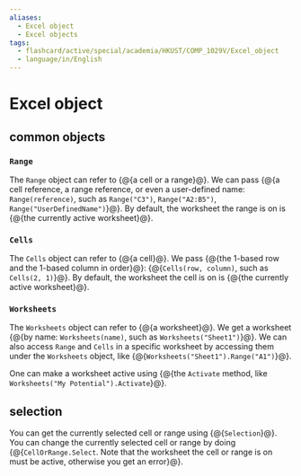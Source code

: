 ```yaml
---
aliases:
  - Excel object
  - Excel objects
tags:
  - flashcard/active/special/academia/HKUST/COMP_1029V/Excel_object
  - language/in/English
---
```


# Excel object

## common objects

### `Range`

The `Range` object can refer to {@{a cell or a range}@}. We can pass {@{a cell reference, a range reference, or even a user-defined name: `Range(reference)`, such as `Range("C3")`, `Range("A2:B5")`, `Range("UserDefinedName")`}@}. By default, the worksheet the range is on is {@{the currently active worksheet}@}. <!--SR:!2028-01-17,1125,350!2026-10-09,670,310!2027-08-18,927,330-->

### `Cells`

The `Cells` object can refer to {@{a cell}@}. We pass {@{the 1-based row and the 1-based column in order}@}: {@{`Cells(row, column)`, such as `Cells(2, 1)`}@}. By default, the worksheet the cell is on is {@{the currently active worksheet}@}. <!--SR:!2027-12-05,1087,350!2028-06-08,1041,290!2026-10-19,741,330!2025-08-06,4,316-->

### `Worksheets`

The `Worksheets` object can refer to {@{a worksheet}@}. We get a worksheet {@{by name: `Worksheets(name)`, such as `Worksheets("Sheet1")`}@}. We can also access `Range` and `Cells` in a specific worksheet by accessing them under the `Worksheets` object, like {@{`Worksheets("Sheet1").Range("A1")`}@}. <!--SR:!2028-07-12,1262,350!2026-10-30,750,330!2026-07-01,660,330-->

One can make a worksheet active using {@{the `Activate` method, like `Worksheets("My Potential").Activate`}@}. <!--SR:!2025-08-25,347,270-->

## selection

You can get the currently selected cell or range using {@{`Selection`}@}. You can change the currently selected cell or range by doing {@{`CellOrRange.Select`. Note that the worksheet the cell or range is on must be active, otherwise you get an error}@}. <!--SR:!2028-09-24,1218,330!2026-08-22,698,330-->
